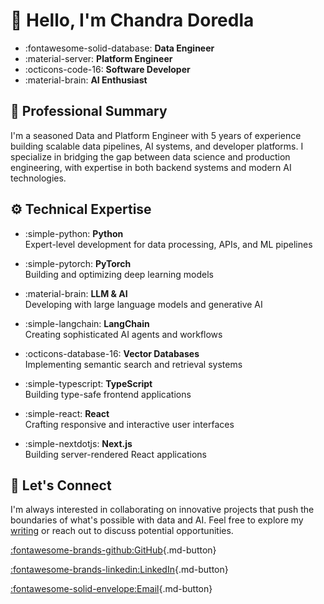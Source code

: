 # :wave: Hello, I'm Chandra Doredla

<div class="grid cards" markdown>

- :fontawesome-solid-database: **Data Engineer**
- :material-server: **Platform Engineer**
- :octicons-code-16: **Software Developer**
- :material-brain: **AI Enthusiast**

</div>

## :rocket: Professional Summary 

I'm a seasoned Data and Platform Engineer with 5 years of experience building scalable data pipelines, AI systems, and developer platforms. I specialize in bridging the gap between data science and production engineering, with expertise in both backend systems and modern AI technologies.

## :gear: Technical Expertise

<div class="grid cards" markdown>

- :simple-python: **Python**  
  Expert-level development for data processing, APIs, and ML pipelines

- :simple-pytorch: **PyTorch**  
  Building and optimizing deep learning models

- :material-brain: **LLM & AI**  
  Developing with large language models and generative AI

- :simple-langchain: **LangChain**  
  Creating sophisticated AI agents and workflows

- :octicons-database-16: **Vector Databases**  
  Implementing semantic search and retrieval systems

- :simple-typescript: **TypeScript**  
  Building type-safe frontend applications

- :simple-react: **React**  
  Crafting responsive and interactive user interfaces
- :simple-nextdotjs: **Next.js**  
  Building server-rendered React applications

</div>

## :handshake: Let's Connect

I'm always interested in collaborating on innovative projects that push the boundaries of what's possible with data and AI. Feel free to explore my [writing](/writing/) or reach out to discuss potential opportunities.

<div class="grid cards social-links" markdown>

[:fontawesome-brands-github:GitHub](https://github.com/){.md-button}

[:fontawesome-brands-linkedin:LinkedIn](https://linkedin.com/in/){.md-button}

[:fontawesome-solid-envelope:Email](mailto:example@example.com){.md-button}

</div>
